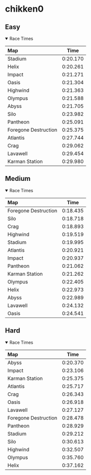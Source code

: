 # chikken0
## Easy
<details open>
<summary>Race Times</summary>

| Map      | Time  |
| :------------- | :-----: |
| Stadium              | 0:20.170 |
| Helix              | 0:20.261 |
| Impact              | 0:21.271 |
| Oasis              | 0:21.304 |
| Highwind              | 0:21.363 |
| Olympus              | 0:21.588 |
| Abyss              | 0:21.705 |
| Silo              | 0:23.982 |
| Pantheon              | 0:25.091 |
| Foregone Destruction              | 0:25.375 |
| Atlantis              | 0:27.744 |
| Crag              | 0:29.062 |
| Lavawell              | 0:29.454 |
| Karman Station              | 0:29.980 |

</details>

## Medium
<details open>
<summary>Race Times</summary>

| Map      | Time  |
| :------------- | :-----: |
| Foregone Destruction              | 0:18.435 |
| Silo              | 0:18.718 |
| Crag              | 0:18.893 |
| Highwind              | 0:19.519 |
| Stadium              | 0:19.995 |
| Atlantis              | 0:20.921 |
| Impact              | 0:20.937 |
| Pantheon              | 0:21.062 |
| Karman Station              | 0:21.262 |
| Olympus              | 0:22.405 |
| Helix              | 0:22.973 |
| Abyss              | 0:22.989 |
| Lavawell              | 0:24.132 |
| Oasis              | 0:24.541 |

</details>

## Hard
<details open>
<summary>Race Times</summary>

| Map      | Time  |
| :------------- | :-----: |
| Abyss              | 0:20.370 |
| Impact              | 0:23.106 |
| Karman Station              | 0:25.375 |
| Atlantis              | 0:25.717 |
| Crag              | 0:26.343 |
| Oasis              | 0:26.918 |
| Lavawell              | 0:27.127 |
| Foregone Destruction              | 0:28.478 |
| Pantheon              | 0:28.929 |
| Stadium              | 0:29.212 |
| Silo              | 0:30.613 |
| Highwind              | 0:32.507 |
| Olympus              | 0:35.760 |
| Helix              | 0:37.162 |

</details>
